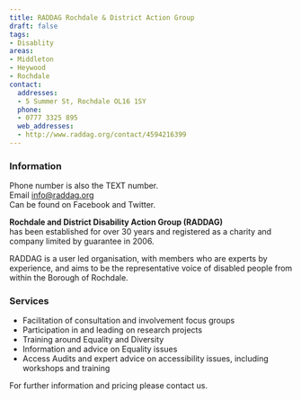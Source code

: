```yaml
---
title: RADDAG Rochdale & District Action Group
draft: false
tags:
- Disablity
areas:
- Middleton
- Heywood
- Rochdale
contact:
  addresses:
  - 5 Summer St, Rochdale OL16 1SY
  phone:
  - 0777 3325 895
  web_addresses:
  - http://www.raddag.org/contact/4594216399
---
```


### Information
Phone number is also the TEXT number.  
Email info@raddag.org  
Can be found on Facebook and Twitter.

**Rochdale and District Disability Action Group (RADDAG)**   
has been established for over 30 years and registered 
as a charity and company limited by guarantee in 2006.

RADDAG is a user led organisation, with members who 
are experts by experience, and aims to be the 
representative voice of disabled people from within 
the Borough of Rochdale.  

### Services  

- Facilitation of consultation and involvement focus groups  
- Participation in and leading on research projects  
- Training around Equality and Diversity  
- Information and advice on Equality issues  
- Access Audits and expert advice on accessibility issues, including workshops and training  

For further information and pricing please contact us.